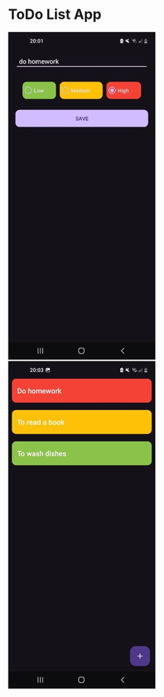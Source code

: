 # ToDo List App

![Главный экран](/screenshots/main_screen.jpg)
![Добавление задачи](/screenshots/second_screen.jpg)
